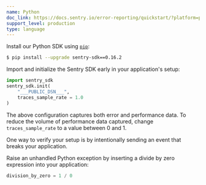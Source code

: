 ```yaml
---
name: Python
doc_link: https://docs.sentry.io/error-reporting/quickstart/?platform=python
support_level: production
type: language
---
```


Install our Python SDK using [`pip`](https://pip.pypa.io/en/stable/):

```bash
$ pip install --upgrade sentry-sdk==0.16.2
```

Import and initialize the Sentry SDK early in your application's setup:

```python
import sentry_sdk
sentry_sdk.init(
    "___PUBLIC_DSN___",
    traces_sample_rate = 1.0
)
```

The above configuration captures both error and performance data. To reduce the volume of performance data captured, change `traces_sample_rate` to a value between 0 and 1.

One way to verify your setup is by intentionally sending an event that breaks your application.

Raise an unhandled Python exception by inserting a divide by zero expression
into your application:

```py
division_by_zero = 1 / 0
```
